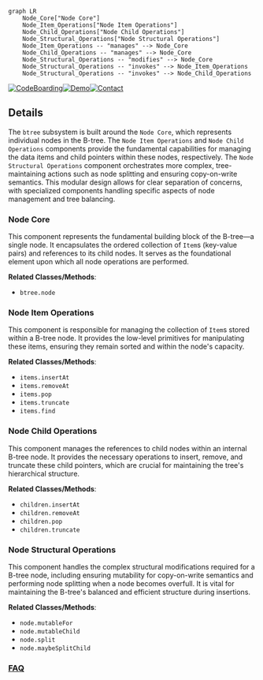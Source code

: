 ```mermaid
graph LR
    Node_Core["Node Core"]
    Node_Item_Operations["Node Item Operations"]
    Node_Child_Operations["Node Child Operations"]
    Node_Structural_Operations["Node Structural Operations"]
    Node_Item_Operations -- "manages" --> Node_Core
    Node_Child_Operations -- "manages" --> Node_Core
    Node_Structural_Operations -- "modifies" --> Node_Core
    Node_Structural_Operations -- "invokes" --> Node_Item_Operations
    Node_Structural_Operations -- "invokes" --> Node_Child_Operations
```

[![CodeBoarding](https://img.shields.io/badge/Generated%20by-CodeBoarding-9cf?style=flat-square)](https://github.com/CodeBoarding/GeneratedOnBoardings)[![Demo](https://img.shields.io/badge/Try%20our-Demo-blue?style=flat-square)](https://www.codeboarding.org/demo)[![Contact](https://img.shields.io/badge/Contact%20us%20-%20contact@codeboarding.org-lightgrey?style=flat-square)](mailto:contact@codeboarding.org)

## Details

The `btree` subsystem is built around the `Node Core`, which represents individual nodes in the B-tree. The `Node Item Operations` and `Node Child Operations` components provide the fundamental capabilities for managing the data items and child pointers within these nodes, respectively. The `Node Structural Operations` component orchestrates more complex, tree-maintaining actions such as node splitting and ensuring copy-on-write semantics. This modular design allows for clear separation of concerns, with specialized components handling specific aspects of node management and tree balancing.

### Node Core
This component represents the fundamental building block of the B-tree—a single node. It encapsulates the ordered collection of `Item`s (key-value pairs) and references to its child nodes. It serves as the foundational element upon which all node operations are performed.


**Related Classes/Methods**:

- `btree.node`


### Node Item Operations
This component is responsible for managing the collection of `Item`s stored within a B-tree node. It provides the low-level primitives for manipulating these items, ensuring they remain sorted and within the node's capacity.


**Related Classes/Methods**:

- `items.insertAt`
- `items.removeAt`
- `items.pop`
- `items.truncate`
- `items.find`


### Node Child Operations
This component manages the references to child nodes within an internal B-tree node. It provides the necessary operations to insert, remove, and truncate these child pointers, which are crucial for maintaining the tree's hierarchical structure.


**Related Classes/Methods**:

- `children.insertAt`
- `children.removeAt`
- `children.pop`
- `children.truncate`


### Node Structural Operations
This component handles the complex structural modifications required for a B-tree node, including ensuring mutability for copy-on-write semantics and performing node splitting when a node becomes overfull. It is vital for maintaining the B-tree's balanced and efficient structure during insertions.


**Related Classes/Methods**:

- `node.mutableFor`
- `node.mutableChild`
- `node.split`
- `node.maybeSplitChild`




### [FAQ](https://github.com/CodeBoarding/GeneratedOnBoardings/tree/main?tab=readme-ov-file#faq)